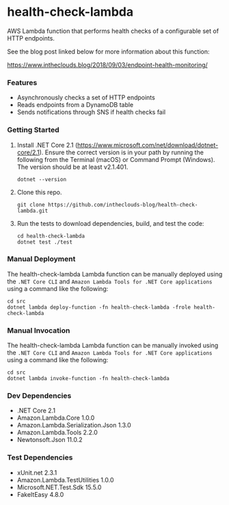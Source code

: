 # health-check-lambda

AWS Lambda function that performs health checks of a configurable set of HTTP endpoints.

See the blog post linked below for more information about this function:

https://www.intheclouds.blog/2018/09/03/endpoint-health-monitoring/

### Features

* Asynchronously checks a set of HTTP endpoints
* Reads endpoints from a DynamoDB table
* Sends notifications through SNS if health checks fail

### Getting Started

1. Install .NET Core 2.1 (https://www.microsoft.com/net/download/dotnet-core/2.1). Ensure the correct version is in your path by running the following from the Terminal (macOS) or Command Prompt (Windows). The version should be at least v2.1.401.

    ```
    dotnet --version
    ```

2. Clone this repo.

    ```
    git clone https://github.com/intheclouds-blog/health-check-lambda.git
    ```

3. Run the tests to download dependencies, build, and test the code:

    ```
    cd health-check-lambda
    dotnet test ./test
    ```

### Manual Deployment

The health-check-lambda Lambda function can be manually deployed using the `.NET Core CLI` and `Amazon Lambda Tools for .NET Core applications` using a command like the following:

```
cd src
dotnet lambda deploy-function -fn health-check-lambda -frole health-check-lambda
```

### Manual Invocation

The health-check-lambda Lambda function can be manually invoked using the `.NET Core CLI` and `Amazon Lambda Tools for .NET Core applications` using a command like the following:

```
cd src
dotnet lambda invoke-function -fn health-check-lambda
```

### Dev Dependencies

* .NET Core 2.1
* Amazon.Lambda.Core 1.0.0
* Amazon.Lambda.Serialization.Json 1.3.0
* Amazon.Lambda.Tools 2.2.0
* Newtonsoft.Json 11.0.2

### Test Dependencies

* xUnit.net 2.3.1
* Amazon.Lambda.TestUtilities 1.0.0
* Microsoft.NET.Test.Sdk 15.5.0
* FakeItEasy 4.8.0